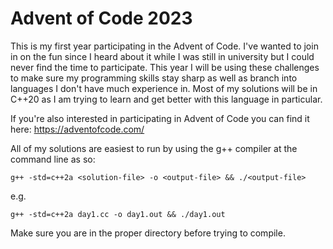 # Advent of Code 2023 #

This is my first year participating in the Advent of Code. I've wanted to join in on the fun since I heard about it while I was still in university but I could never find the time to participate. This year I will be using these challenges to make sure my programming skills stay sharp as well as branch into languages I don't have much experience in. Most of my solutions will be in C++20 as I am trying to learn and get better with this language in particular.

If you're also interested in participating in Advent of Code you can find it here: 
https://adventofcode.com/


All of my solutions are easiest to run by using the g++ compiler at the command line as so:

`g++ -std=c++2a <solution-file> -o <output-file> && ./<output-file>`

e.g.

`g++ -std=c++2a day1.cc -o day1.out && ./day1.out`

Make sure you are in the proper directory before trying to compile.
